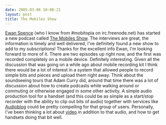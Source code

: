 ```yaml
---
date: 2005-03-06 10:08:21
layout: post
title: The Mobiles Show
---
```


[Ewan Spence](http://www.symbiandiaries.com/ewan/) (who I know from #mobitopia on irc.freenode.net) has started a new podcast called [The Mobiles Show](http://www.thepodcastnetwork.com/mobiles/). The interviews are great, the information is timely and well delivered, I've definitely  found a new show to add to my subscriptions! Thanks for the excellent info Ewan, I'm looking forward to more of it. There are two episodes up right now, and the first was recorded completely on a mobile device. Definitely interesting. Given all the discussion that was going on a while ago about mobile recording kit I think there would be a lot of interest in a system that allowed people to record simple bits and pieces and upload them right away. Think about the soundseeing tours that Adam Curry did, around that time there was a lot of discussion about how to create podcasts while walking around or commuting or otherwise engaged in some other activity. A simple audio production tool for a handset (and this could be as simple as a start/stop recorder with the ability to clip out bits of audio) together with services like [Audioblog](http://www.audioblog.com/) could be pretty compelling for that group of users. Personally, I've been thinking a lot about [video](http://www.videoblogging.info/) in addition to that audio, and how to get handsets doing that bit well.

